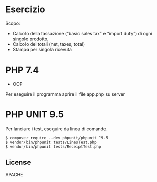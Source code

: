 <h1 class="code-line" data-line-start=0 data-line-end=1 ><a id="Esercizio_0"></a>Esercizio</h1>
<p class="has-line-data" data-line-start="2" data-line-end="3">Scopo:</p>
<ul>
<li class="has-line-data" data-line-start="3" data-line-end="4">Calcolo della tassazione (“basic sales tax” e “import duty”) di ogni singolo prodotto,</li>
<li class="has-line-data" data-line-start="4" data-line-end="5">Calcolo dei totali (net, taxes, total)</li>
<li class="has-line-data" data-line-start="5" data-line-end="7">Stampa per singola ricevuta</li>
</ul>
<h1 class="code-line" data-line-start=7 data-line-end=8 ><a id="PHP_74_7"></a>PHP 7.4</h1>
<ul>
<li class="has-line-data" data-line-start="9" data-line-end="11">OOP</li>
</ul>
<p class="has-line-data" data-line-start="11" data-line-end="12">Per eseguire il programma aprire il file app.php su server</p>
<h1 class="code-line" data-line-start=13 data-line-end=14 ><a id="PHP_UNIT_95_13"></a>PHP UNIT 9.5</h1>
<p class="has-line-data" data-line-start="14" data-line-end="15">Per lanciare i test, eseguire da linea di comando.</p>
<pre><code class="has-line-data" data-line-start="16" data-line-end="19" class="language-sh">$ composer require --dev phpunit/phpunit ^<span class="hljs-number">9.5</span>
$ vendor/bin/phpunit tests/LinesTest.php
$ vendor/bin/phpunit tests/ReceiptTest.php
</code></pre>
<h2 class="code-line" data-line-start=21 data-line-end=23 ><a id="License_21"></a>License</h2>
<p class="has-line-data" data-line-start="24" data-line-end="25">APACHE</p>

